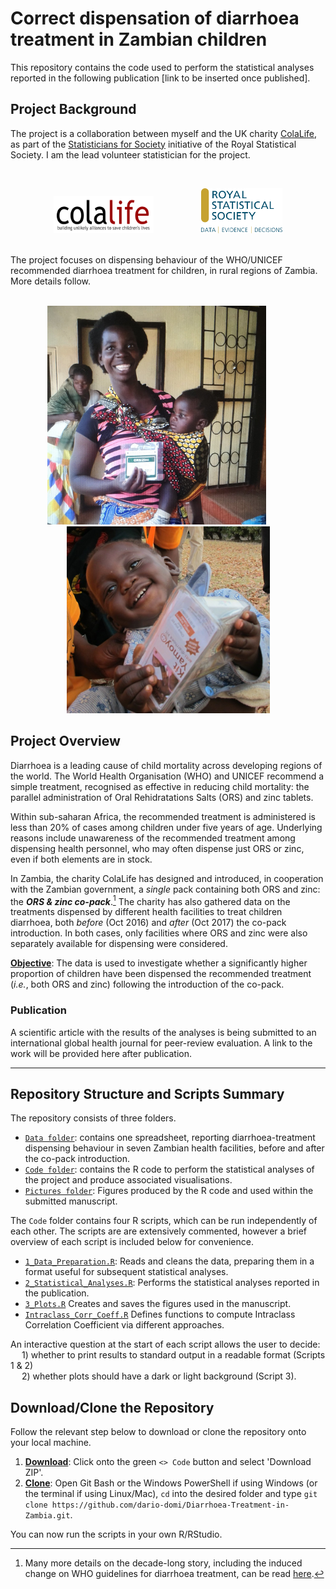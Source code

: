 # Correct dispensation of diarrhoea treatment in Zambian children

This repository contains the code used to perform the statistical analyses reported in the following publication [link to be inserted once published].

## Project Background
The project is a collaboration between myself and the UK charity [ColaLife](https://www.colalife.org/), as part of the [Statisticians for Society](https://rss.org.uk/membership/volunteering-and-promoting/statisticians-for-society-initiative/) initiative of the Royal Statistical Society. I am the lead volunteer statistician for the project.

</br>
<p align="center">
<img src='Pictures/Logos/ColaLife_logo.jpg' width='160' height='60'> 
&emsp; &emsp; &emsp; &emsp;
<img src='Pictures/Logos/RSS_logo.png' width='130'>
</p>
</br>
The project focuses on dispensing behaviour of the WHO/UNICEF recommended diarrhoea treatment for children, in rural regions of Zambia. More details follow.

</br>
</br>
<p align="center">
<img src='Pictures/Logos/Co-Pack.jpg' width='350'>
&emsp; &emsp;
<img src='Pictures/Logos/Kit_Yamoyo.jpg', width='325'>
</p>


## Project Overview

Diarrhoea is a leading cause of child mortality across developing regions of the world. 
The World Health Organisation (WHO) and UNICEF recommend a simple treatment, recognised as effective in reducing child mortality: 
the parallel administration of Oral Rehidratations Salts (ORS) and zinc tablets. 

Within sub-saharan Africa, the recommended treatment is administered is less than 20% of cases among children under five years of age. Underlying reasons include unawareness of the recommended treatment among dispensing health personnel, who may often dispense just ORS or zinc, even if both elements are in stock.

In Zambia, the charity ColaLife has designed and introduced, in cooperation with the Zambian government, a _single_ pack containing both ORS and zinc: the ***ORS & zinc co-pack***.[^1]
The charity has also gathered data on the treatments dispensed by different health facilities to treat children diarrhoea, both *before* (Oct 2016) and *after* (Oct 2017) the co-pack introduction. In both cases, only facilities where ORS and zinc were also separately available for dispensing were considered. 

<ins>**Objective**</ins>:
The data is used to investigate whether a significantly higher proportion of children have been dispensed the recommended treatment (_i.e._, both ORS and zinc) following the introduction of the co-pack.

### Publication
A scientific article with the results of the analyses is being submitted to an international global health journal for peer-review evaluation. A link to the work will be provided here after publication.

[^1]: Many more details on the decade-long story, including the induced change on WHO guidelines for diarrhoea treatment, can be read [here](https://www.colalife.org/2019/07/09/success-who-adds-co-packaged-ors-and-zinc-to-its-essential-medicines-for-children/). 

***

## Repository Structure and Scripts Summary
   The repository consists of three folders. 
   
   * [`Data folder`](https://github.com/dario-domi/Diarrhoea-Treatment-in-Zambia/tree/master/Data): contains one spreadsheet, reporting diarrhoea-treatment dispensing behaviour in seven Zambian health facilities, before and after the co-pack introduction.
   * [`Code folder`](https://github.com/dario-domi/Diarrhoea-Treatment-in-Zambia/tree/master/Code): contains the R code to perform the statistical analyses of the project and produce associated visualisations.
   * [`Pictures folder`](https://github.com/dario-domi/Diarrhoea-Treatment-in-Zambia/tree/master/Pictures): Figures produced by the R code and used within the submitted manuscript.

The `Code` folder contains four R scripts, which can be run independently of each other.
The scripts are are extensively commented, however a brief overview of each script is included below for convenience.  
* [`1_Data_Preparation.R`](https://github.com/dario-domi/Diarrhoea-Treatment-in-Zambia/blob/master/Code/1_Data_Preparation.R): Reads and cleans the data, preparing them in a format useful for subsequent statistical analyses.
* [`2_Statistical_Analyses.R`](https://github.com/dario-domi/Diarrhoea-Treatment-in-Zambia/blob/master/Code/2_Statistical_Analyses.R): Performs the statistical analyses reported in the publication. 
* [`3_Plots.R`](https://github.com/dario-domi/Diarrhoea-Treatment-in-Zambia/blob/master/Code/3_Plots.R) Creates and saves the figures used in the manuscript.
* [`Intraclass_Corr_Coeff.R`](https://github.com/dario-domi/Diarrhoea-Treatment-in-Zambia/blob/master/Code/Intraclass_Corr_Coeff.R) Defines functions to compute Intraclass Correlation Coefficient via different approaches.

An interactive question at the start of each script allows the user to decide:<br/> 
&emsp; 1) whether to print results to standard output in a readable format (Scripts 1 & 2)<br/>
&emsp; 2) whether plots should have a dark or light background (Script 3).

## Download/Clone the Repository
Follow the relevant step below to download or clone the repository onto your local machine.

1. <ins>**Download**</ins>: Click onto the green `<> Code` button and select 'Download ZIP'.
2. <ins>**Clone**</ins>: Open Git Bash or the Windows PowerShell if using Windows (or the terminal if using Linux/Mac), `cd` into the desired folder and type
   `git clone https://github.com/dario-domi/Diarrhoea-Treatment-in-Zambia.git`.
   
You can now run the scripts in your own R/RStudio. 

